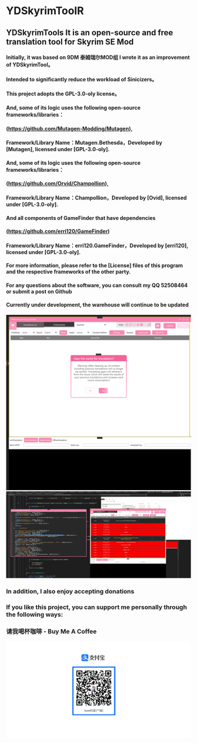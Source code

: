 # YDSkyrimToolR
## YDSkyrimTools It is an open-source and free translation tool for Skyrim SE Mod
#### Initially, it was based on 9DM 泰姆瑞尔MOD组 I wrote it as an improvement of YDSkyrimTool。
#### Intended to significantly reduce the workload of Sinicizers。

#### This project adopts the GPL-3.0-oly license。

#### And, some of its logic uses the following open-source frameworks/libraries：
#### (https://github.com/Mutagen-Modding/Mutagen),
#### Framework/Library Name：Mutagen.Bethesda，Developed by [Mutagen], licensed under [GPL-3.0-oly].

#### And, some of its logic uses the following open-source frameworks/libraries：
#### (https://github.com/Orvid/Champollion),
#### Framework/Library Name：Champollion，Developed by [Ovid], licensed under [GPL-3.0-oly].

#### And all components of GameFinder that have dependencies
#### (https://github.com/erri120/GameFinder)
#### Framework/Library Name：erri120.GameFinder，Developed by [erri120], licensed under [GPL-3.0-oly].

#### For more information, please refer to the [License] files of this program and the respective frameworks of the other party.

#### For any questions about the software, you can consult my QQ 52508464 or submit a post on Github

#### Currently under development, the warehouse will continue to be updated

![UI](1.png)
![UI](2.png)

### In addition, I also enjoy accepting donations
### If you like this project, you can support me personally through the following ways:
### 请我喝杯咖啡 -  Buy Me A Coffee
![alipay](alipay_qrcode.jpg)

